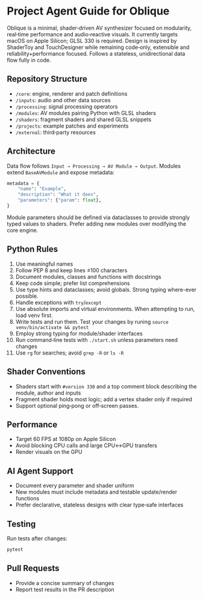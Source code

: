 # Project Agent Guide for Oblique

Oblique is a minimal, shader‑driven AV synthesizer focused on modularity,
real‑time performance and audio‑reactive visuals. It currently targets macOS on
Apple Silicon; GLSL 330 is required. Design is inspired by ShaderToy and
TouchDesigner while remaining code‑only, extensible and reliability+performance focused.
Follows a stateless, unidirectional data flow fully in code. 

## Repository Structure

- `/core`: engine, renderer and patch definitions
- `/inputs`: audio and other data sources
- `/processing`: signal processing operators
- `/modules`: AV modules pairing Python with GLSL shaders
- `/shaders`: fragment shaders and shared GLSL snippets
- `/projects`: example patches and experiments
- `/external`: third‑party resources

## Architecture

Data flow follows `Input → Processing → AV Module → Output`.
Modules extend `BaseAVModule` and expose metadata:

```python
metadata = {
    "name": "Example",
    "description": "What it does",
    "parameters": {"param": float},
}
```

Module parameters should be defined via dataclasses to provide strongly typed values to
shaders. Prefer adding new modules over modifying the core engine.

## Python Rules

1. Use meaningful names
2. Follow PEP 8 and keep lines ≤100 characters
3. Document modules, classes and functions with docstrings
4. Keep code simple; prefer list comprehensions
5. Use type hints and dataclasses; avoid globals. Strong typing where-ever possible.
6. Handle exceptions with `try`/`except`
7. Use absolute imports and virtual environments. When attempting to run, load venv first. 
8. Write tests and run them. Test your changes by runing `source venv/bin/activate && pytest`
9. Employ strong typing for module/shader interfaces
10. Run command‑line tests with `./start.sh` unless parameters need changes
11. Use `rg` for searches; avoid `grep -R` or `ls -R`

## Shader Conventions

- Shaders start with `#version 330` and a top comment block describing the
  module, author and inputs
- Fragment shader holds most logic; add a vertex shader only if required
- Support optional ping‑pong or off‑screen passes. 

## Performance

- Target 60 FPS at 1080p on Apple Silicon
- Avoid blocking CPU calls and large CPU↔GPU transfers
- Render visuals on the GPU

## AI Agent Support

- Document every parameter and shader uniform
- New modules must include metadata and testable update/render functions
- Prefer declarative, stateless designs with clear type‑safe interfaces

## Testing

Run tests after changes:

```bash
pytest
```

## Pull Requests

- Provide a concise summary of changes
- Report test results in the PR description
